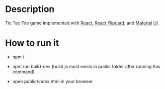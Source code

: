 # Description

Tic Tac Toe game implemented with [React](https://facebook.github.io/react/), [React Flipcard](https://github.com/mzabriskie/react-flipcard), and [Material UI](http://www.material-ui.com/#/).


# How to run it

* npm i

* npm run build-dev (build.js must exists in public folder after running this command)

* open public/index.html in your browser
